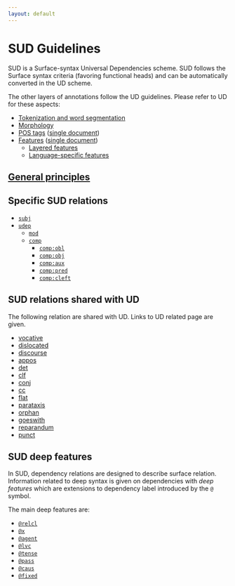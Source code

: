 ```yaml
---
layout: default
---
```


# SUD Guidelines

SUD is a Surface-syntax Universal Dependencies scheme. SUD follows the Surface syntax criteria (favoring functional heads) and can be automatically converted in the UD scheme.

The other layers of annotations follow the UD guidelines. Please refer to UD for these aspects:

  * [Tokenization and word segmentation](https://universaldependencies.org/u/overview/tokenization.html)
  * [Morphology](https://universaldependencies.org/u/overview/morphology.html)
  * [POS tags](https://universaldependencies.org/u/pos/index.html) ([single document](https://universaldependencies.org/u/pos/all.html))
  * [Features](https://universaldependencies.org/u/feat/index.html) ([single document](https://universaldependencies.org/u/feat/all.html))
    * [Layered features](https://universaldependencies.org/u/overview/feat-layers.html)
    * [Language-specific features](https://universaldependencies.org/ext-feat-index.html)

## [General principles](./general_principles/index.html)


## Specific SUD relations
 * [`subj`](./relations/subj.html)
 * [`udep`](./relations/udep.html)
   * [`mod`](./relations/mod.html)
   * [`comp`](./relations/comp.html)
     * [`comp:obl`](./relations/comp:obl.html)
     * [`comp:obj`](./relations/comp:obj.html)
     * [`comp:aux`](./relations/comp:aux.html)
     * [`comp:pred`](./relations/comp:pred.html)
     * [`comp:cleft`](./relations/comp:cleft.html)

## SUD relations shared with UD
The following relation are shared with UD. Links to UD related page are given.

 * [vocative](https://universaldependencies.org/u/dep/vocative.html)
 * [dislocated](https://universaldependencies.org/u/dep/dislocated.html)
 * [discourse](https://universaldependencies.org/u/dep/discourse.html)
 * [appos](https://universaldependencies.org/u/dep/appos.html)
 * [det](https://universaldependencies.org/u/dep/det.html)
 * [clf](https://universaldependencies.org/u/dep/clf.html)
 * [conj](https://universaldependencies.org/u/dep/conj.html)
 * [cc](https://universaldependencies.org/u/dep/cc.html)
 * [flat](https://universaldependencies.org/u/dep/flat.html)
 * [parataxis](https://universaldependencies.org/u/dep/parataxis.html)
 * [orphan](https://universaldependencies.org/u/dep/orphan.html)
 * [goeswith](https://universaldependencies.org/u/dep/goeswith.html)
 * [reparandum](https://universaldependencies.org/u/dep/reparandum.html)
 * [punct](https://universaldependencies.org/u/dep/punct.html)

## SUD deep features
In SUD, dependency relations are designed to describe surface relation.
Information related to deep syntax is given on dependencies with *deep features* which are extensions to dependency label introduced by the `@` symbol.

The main deep features are:
 * [`@relcl`](./deep_features/relcl.html)
 * [`@x`](./deep_features/x.html)
 * [`@agent`](./deep_features/agent.html)
 * [`@lvc`](./deep_features/lvc.html)
 * [`@tense`](./deep_features/tense.html)
 * [`@pass`](./deep_features/pass.html)
 * [`@caus`](./deep_features/caus.html)
 * [`@fixed`](./deep_features/fixed.html)
